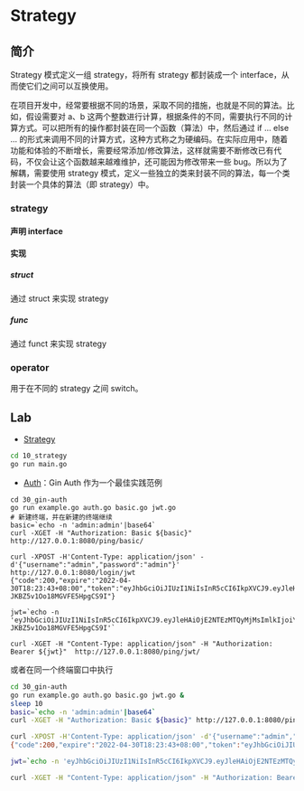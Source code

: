 # Strategy

## 简介

Strategy 模式定义一组 strategy，将所有 strategy 都封装成一个 interface，从而使它们之间可以互换使用。

在项目开发中，经常要根据不同的场景，采取不同的措施，也就是不同的算法。比如，假设需要对 a、b 这两个整数进行计算，根据条件的不同，需要执行不同的计算方式。可以把所有的操作都封装在同一个函数（算法）中，然后通过 if ... else ... 的形式来调用不同的计算方式，这种方式称之为硬编码。在实际应用中，随着功能和体验的不断增长，需要经常添加/修改算法，这样就需要不断修改已有代码，不仅会让这个函数越来越难维护，还可能因为修改带来一些 bug。所以为了解耦，需要使用 strategy 模式，定义一些独立的类来封装不同的算法，每一个类封装一个具体的算法（即 strategy）中。

### strategy

#### 声明 interface



#### 实现

##### struct

通过 struct 来实现 strategy



##### func

通过 funct 来实现 strategy



### operator

用于在不同的 strategy 之间 switch。



## Lab

- [Strategy](10_strategy/main.go)

```bash
cd 10_strategy
go run main.go
```

- [Auth](30_strategy/30_gin-auth/main.go)：Gin Auth 作为一个最佳实践范例

```shell
cd 30_gin-auth
go run example.go auth.go basic.go jwt.go
# 新建终端，并在新建的终端继续
basic=`echo -n 'admin:admin'|base64`
curl -XGET -H "Authorization: Basic ${basic}" http://127.0.0.1:8080/ping/basic/

curl -XPOST -H'Content-Type: application/json' -d'{"username":"admin","password":"admin"}' http://127.0.0.1:8080/login/jwt 
{"code":200,"expire":"2022-04-30T18:23:43+08:00","token":"eyJhbGciOiJIUzI1NiIsInR5cCI6IkpXVCJ9.eyJleHAiOjE2NTEzMTQyMjMsImlkIjoiYWRtaW4iLCJvcmlnX2lhdCI6MTY1MTMxMDYyM30.AugP8KBMBD7nOmEi03-JKBZ5v1Oo18MGVFE5HpgCS9I"}

jwt=`echo -n 'eyJhbGciOiJIUzI1NiIsInR5cCI6IkpXVCJ9.eyJleHAiOjE2NTEzMTQyMjMsImlkIjoiYWRtaW4iLCJvcmlnX2lhdCI6MTY1MTMxMDYyM30.AugP8KBMBD7nOmEi03-JKBZ5v1Oo18MGVFE5HpgCS9I'`

curl -XGET -H "Content-Type: application/json" -H "Authorization: Bearer ${jwt}"  http://127.0.0.1:8080/ping/jwt/
```

或者在同一个终端窗口中执行

```bash
cd 30_gin-auth
go run example.go auth.go basic.go jwt.go &
sleep 10
basic=`echo -n 'admin:admin'|base64`
curl -XGET -H "Authorization: Basic ${basic}" http://127.0.0.1:8080/ping/basic/

curl -XPOST -H'Content-Type: application/json' -d'{"username":"admin","password":"admin"}' http://127.0.0.1:8080/login/jwt 
{"code":200,"expire":"2022-04-30T18:23:43+08:00","token":"eyJhbGciOiJIUzI1NiIsInR5cCI6IkpXVCJ9.eyJleHAiOjE2NTEzMTQyMjMsImlkIjoiYWRtaW4iLCJvcmlnX2lhdCI6MTY1MTMxMDYyM30.AugP8KBMBD7nOmEi03-JKBZ5v1Oo18MGVFE5HpgCS9I"}

jwt=`echo -n 'eyJhbGciOiJIUzI1NiIsInR5cCI6IkpXVCJ9.eyJleHAiOjE2NTEzMTQyMjMsImlkIjoiYWRtaW4iLCJvcmlnX2lhdCI6MTY1MTMxMDYyM30.AugP8KBMBD7nOmEi03-JKBZ5v1Oo18MGVFE5HpgCS9I'`

curl -XGET -H "Content-Type: application/json" -H "Authorization: Bearer ${jwt}"  http://127.0.0.1:8080/ping/jwt/
```
